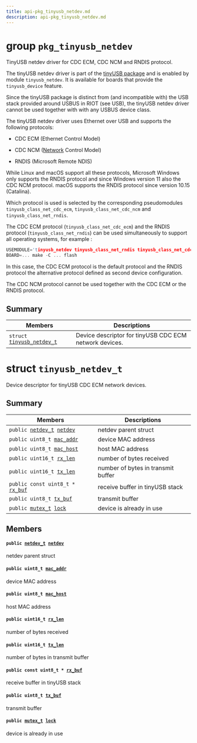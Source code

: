 ```yaml
---
title: api-pkg_tinyusb_netdev.md
description: api-pkg_tinyusb_netdev.md
---
```

# group `pkg_tinyusb_netdev` 

TinyUSB netdev driver for CDC ECM, CDC NCM and RNDIS protocol.

The tinyUSB netdev driver is part of the [tinyUSB package](#group__pkg__tinyusb_1pkg_tinyusb) and is enabled by module `tinyusb_netdev`. It is available for boards that provide the `tinyusb_device` feature.

Since the tinyUSB package is distinct from (and incompatible with) the USB stack provided around USBUS in RIOT (see USB), the tinyUSB netdev driver cannot be used together with with any USBUS device class.

The tinyUSB netdev driver uses Ethernet over USB and supports the following protocols:

* CDC ECM (Ethernet Control Model)

* CDC NCM ([Network](./doc/starlight-docs/src/content/docs/apidoc/api-pkg_paho_mqtt.md#structNetwork) Control Model)

* RNDIS (Microsoft Remote NDIS)

While Linux and macOS support all these protocols, Microsoft Windows only supports the RNDIS protocol and since Windows version 11 also the CDC NCM protocol. macOS supports the RNDIS protocol since version 10.15 (Catalina).

Which protocol is used is selected by the corresponding pseudomodules `tinyusb_class_net_cdc_ecm`, `tinyusb_class_net_cdc_ncm` and `tinyusb_class_net_rndis`.

The CDC ECM protocol (`tinyusb_class_net_cdc_ecm`) and the RNDIS protocol (`tinyusb_class_net_rndis`) can be used simultaneously to support all operating systems, for example : 
```cpp
USEMODULE='tinyusb_netdev tinyusb_class_net_rndis tinyusb_class_net_cdc_ecm' \
BOARD=... make -C ... flash
```
 In this case, the CDC ECM protocol is the default protocol and the RNDIS protocol the alternative protocol defined as second device configuration.

The CDC NCM protocol cannot be used together with the CDC ECM or the RNDIS protocol.

## Summary

 Members                        | Descriptions                                
--------------------------------|---------------------------------------------
`struct `[`tinyusb_netdev_t`](#structtinyusb__netdev__t) | Device descriptor for tinyUSB CDC ECM network devices.

# struct `tinyusb_netdev_t` 

Device descriptor for tinyUSB CDC ECM network devices.

## Summary

 Members                        | Descriptions                                
--------------------------------|---------------------------------------------
`public `[`netdev_t`](./doc/starlight-docs/src/content/docs/apidoc/api-undefined.md#group__drivers__netdev__api_1ga14012f723b7591ad2fa42ace34601ac4)` `[`netdev`](#structtinyusb__netdev__t_1abec675ed0475ef8dd400db66f527bc92) | netdev parent struct
`public uint8_t `[`mac_addr`](#structtinyusb__netdev__t_1a2e8771ab18e98a993077caf5f8695640) | device MAC address
`public uint8_t `[`mac_host`](#structtinyusb__netdev__t_1a15102d295e6982c9ce8835e1568ce657) | host MAC address
`public uint16_t `[`rx_len`](#structtinyusb__netdev__t_1aeb4ec8de6ed85f27ea4aa892250c5d85) | number of bytes received
`public uint16_t `[`tx_len`](#structtinyusb__netdev__t_1a21c3c4266c83264978cdc922b66dbe1b) | number of bytes in transmit buffer
`public const uint8_t * `[`rx_buf`](#structtinyusb__netdev__t_1a61df69069067558bd3b16fbc1ab7da70) | receive buffer in tinyUSB stack
`public uint8_t `[`tx_buf`](#structtinyusb__netdev__t_1a0314794f8e1fb3ecc86c65955391ff45) | transmit buffer
`public `[`mutex_t`](./doc/starlight-docs/src/content/docs/apidoc/api-core_sync_mutex.md#structmutex__t)` `[`lock`](#structtinyusb__netdev__t_1a86b5756ee0b43223fbea6d3b81f7f69f) | device is already in use

## Members

#### `public `[`netdev_t`](./doc/starlight-docs/src/content/docs/apidoc/api-undefined.md#group__drivers__netdev__api_1ga14012f723b7591ad2fa42ace34601ac4)` `[`netdev`](#structtinyusb__netdev__t_1abec675ed0475ef8dd400db66f527bc92) 

netdev parent struct

#### `public uint8_t `[`mac_addr`](#structtinyusb__netdev__t_1a2e8771ab18e98a993077caf5f8695640) 

device MAC address

#### `public uint8_t `[`mac_host`](#structtinyusb__netdev__t_1a15102d295e6982c9ce8835e1568ce657) 

host MAC address

#### `public uint16_t `[`rx_len`](#structtinyusb__netdev__t_1aeb4ec8de6ed85f27ea4aa892250c5d85) 

number of bytes received

#### `public uint16_t `[`tx_len`](#structtinyusb__netdev__t_1a21c3c4266c83264978cdc922b66dbe1b) 

number of bytes in transmit buffer

#### `public const uint8_t * `[`rx_buf`](#structtinyusb__netdev__t_1a61df69069067558bd3b16fbc1ab7da70) 

receive buffer in tinyUSB stack

#### `public uint8_t `[`tx_buf`](#structtinyusb__netdev__t_1a0314794f8e1fb3ecc86c65955391ff45) 

transmit buffer

#### `public `[`mutex_t`](./doc/starlight-docs/src/content/docs/apidoc/api-core_sync_mutex.md#structmutex__t)` `[`lock`](#structtinyusb__netdev__t_1a86b5756ee0b43223fbea6d3b81f7f69f) 

device is already in use

